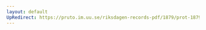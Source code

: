 ```yaml
---
layout: default
UpRedirect: https://pruto.im.uu.se/riksdagen-records-pdf/1879/prot-1879--ak--059/prot-1879--ak--059_017.pdf
---
```

